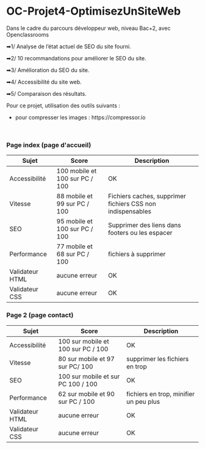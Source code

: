 # OC-Projet4-OptimisezUnSiteWeb
Dans le cadre du parcours développeur web, niveau Bac+2, avec Openclassrooms

<p>➡1/ Analyse de l’état actuel de SEO du site fourni.</p>
<p>➡2/ 10 recommandations pour améliorer le SEO du site. </p>
<p>➡3/ Amélioration du SEO du site.</p>
<p>➡4/ Accessibilité du site web.</p>
<p>➡5/ Comparaison des résultats. </p>

<p>Pour ce projet, utilisation des outils suivants :</p>
<ul>
  <li>
    pour compresser les images : https://compressor.io
  </li>
  </ul>
  </br>
  <h3>Page index (page d'accueil)</h3>
  
   | Sujet | Score | Description |
| --- | --- | --- |
| Accessibilité | 100 mobile et 100 sur PC / 100  | OK |
|Vitesse  | 88 mobile et 99 sur PC / 100  | Fichiers caches, supprimer fichiers CSS non indispensables |
| SEO           | 95 mobile et 100 sur PC / 100  | Supprimer des liens dans footers ou les espacer   |
| Performance | 77 mobile et 68 sur PC / 100 | fichiers à supprimer |
| Validateur HTML | aucune erreur |OK              |
| Validateur CSS | aucune erreur | OK              |

<h3>Page 2 (page contact)</h3>

   | Sujet | Score | Description |
| --- | --- | --- |
| Accessibilité | 100 sur mobile et 100 sur PC / 100  | OK |
| Vitesse   |80 sur mobile et 97 sur PC/ 100  | supprimer les fichiers en trop  |
| SEO           |100 sur mobile et sur PC 100 / 100  |OK                            |
|Performance | 62 sur mobile et 90 sur PC / 100 | fichiers en trop, minifier un peu plus |
| Validateur HTML | aucune erreur| OK                                     |
| Validateur CSS | aucune erreur | OK          |
  

